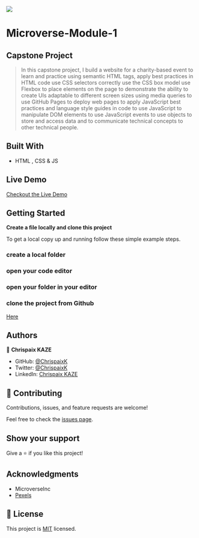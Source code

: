 ![](https://img.shields.io/badge/Microverse-blueviolet)

# Microverse-Module-1
## Capstone Project

> In this capstone project, I build a website for a charity-based event to learn and practice using semantic HTML tags, apply best practices in HTML code use CSS selectors correctly use the CSS box model use Flexbox to place elements on the page to demonstrate the ability to create UIs adaptable to different screen sizes using media queries to use GitHub Pages to deploy web pages to apply JavaScript best practices and language style guides in code to use JavaScript to manipulate DOM elements to use JavaScript events to use objects to store and access data and to communicate technical concepts to other technical people.



## Built With

- HTML , CSS & JS

## Live Demo

[Checkout the Live Demo](https://chrispaixk.github.io/Capstone-1/)

## Getting Started

**Create a file locally and clone this project**

To get a local copy up and running follow these simple example steps.

### create a local folder

### open your code editor

### open your folder in your editor

### clone the project from Github

[Here](https://github.com/ChrispaixK/Capstone-1/tree/lab)


## Authors

👤 **Chrispaix KAZE**

- GitHub: [@ChrispaixK](https://github.com/ChrispaixK)
- Twitter: [@ChrispaixK](https://twitter.com/ChrispaixK)
- LinkedIn: [Chrispaix KAZE](https://www.linkedin.com/in/chrispaix-kaze-70445a175/)


## 🤝 Contributing

Contributions, issues, and feature requests are welcome!

Feel free to check the [issues page](../../issues/).

## Show your support

Give a ⭐️ if you like this project!

## Acknowledgments

- MicroverseInc
- [Pexels](https://www.pexels.com/)

## 📝 License

This project is [MIT](./MIT.md) licensed.